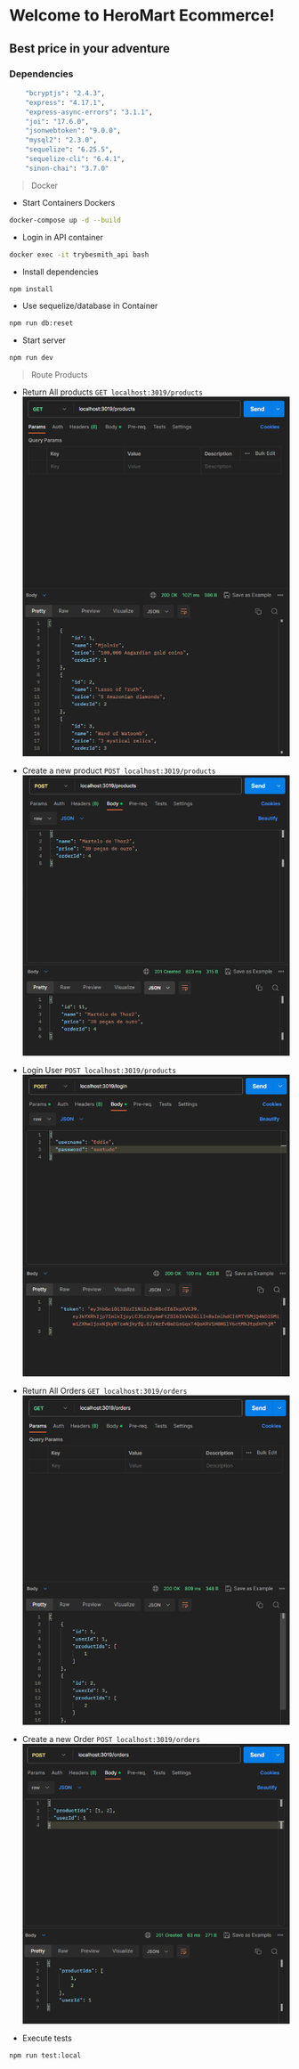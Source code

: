 # Welcome to HeroMart Ecommerce!

## Best price in your adventure

### Dependencies
```bash
    "bcryptjs": "2.4.3",
    "express": "4.17.1",
    "express-async-errors": "3.1.1",
    "joi": "17.6.0",
    "jsonwebtoken": "9.0.0",
    "mysql2": "2.3.0",
    "sequelize": "6.25.5",
    "sequelize-cli": "6.4.1",
    "sinon-chai": "3.7.0"
```
>Docker

- Start Containers Dockers
```bash
docker-compose up -d --build
```
- Login in API container
```bash
docker exec -it trybesmith_api bash
```
- Install dependencies
```bash
npm install
```
- Use sequelize/database in Container
```bash
npm run db:reset
```
- Start server
```bash
npm run dev
```
> Route Products </br>

- Return All products `GET localhost:3019/products` </br>
![Alt text](/images/image.png)

- Create a new product `POST localhost:3019/products` </br>
![Alt text](/images/image-1.png)

- Login User `POST localhost:3019/products` </br>
 ![Alt text](/images/image-2.png)

 - Return All Orders `GET localhost:3019/orders` </br>
![Alt text](/images/image-4.png)

- Create a new Order `POST localhost:3019/orders` </br>
![Alt text](/images/image-5.png)

- Execute tests
```bash
npm run test:local
```